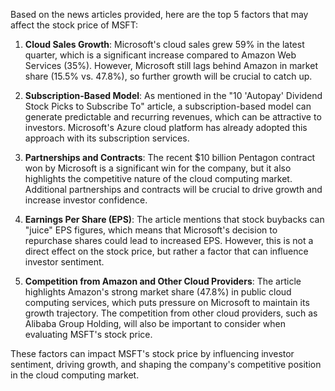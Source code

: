 Based on the news articles provided, here are the top 5 factors that may affect the stock price of MSFT:

1. **Cloud Sales Growth**: Microsoft's cloud sales grew 59% in the latest quarter, which is a significant increase compared to Amazon Web Services (35%). However, Microsoft still lags behind Amazon in market share (15.5% vs. 47.8%), so further growth will be crucial to catch up.

2. **Subscription-Based Model**: As mentioned in the "10 'Autopay' Dividend Stock Picks to Subscribe To" article, a subscription-based model can generate predictable and recurring revenues, which can be attractive to investors. Microsoft's Azure cloud platform has already adopted this approach with its subscription services.

3. **Partnerships and Contracts**: The recent $10 billion Pentagon contract won by Microsoft is a significant win for the company, but it also highlights the competitive nature of the cloud computing market. Additional partnerships and contracts will be crucial to drive growth and increase investor confidence.

4. **Earnings Per Share (EPS)**: The article mentions that stock buybacks can "juice" EPS figures, which means that Microsoft's decision to repurchase shares could lead to increased EPS. However, this is not a direct effect on the stock price, but rather a factor that can influence investor sentiment.

5. **Competition from Amazon and Other Cloud Providers**: The article highlights Amazon's strong market share (47.8%) in public cloud computing services, which puts pressure on Microsoft to maintain its growth trajectory. The competition from other cloud providers, such as Alibaba Group Holding, will also be important to consider when evaluating MSFT's stock price.

These factors can impact MSFT's stock price by influencing investor sentiment, driving growth, and shaping the company's competitive position in the cloud computing market.